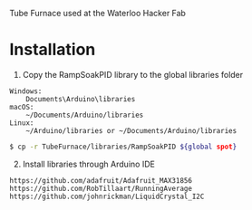Tube Furnace used at the Waterloo Hacker Fab

# Installation

1. Copy the RampSoakPID library to the global libraries folder
```
Windows:
    Documents\Arduino\libraries
macOS:
    ~/Documents/Arduino/libraries
Linux:
    ~/Arduino/libraries or ~/Documents/Arduino/libraries
```

```bash
$ cp -r TubeFurnace/libraries/RampSoakPID ${global spot}
```

2. Install libraries through Arduino IDE
```
https://github.com/adafruit/Adafruit_MAX31856 
https://github.com/RobTillaart/RunningAverage
https://github.com/johnrickman/LiquidCrystal_I2C
```
